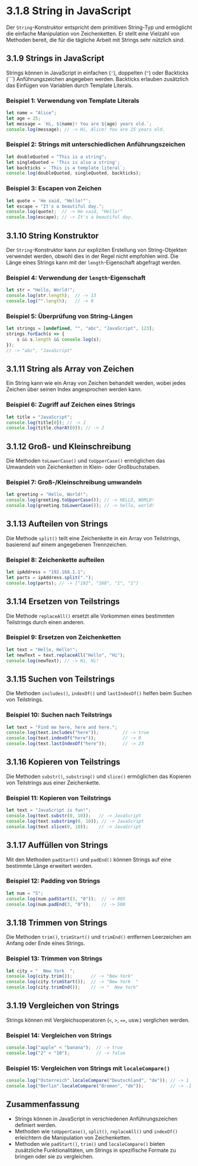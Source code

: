 
# 3.1.8 String in JavaScript

Der `String`-Konstruktor entspricht dem primitiven String-Typ und ermöglicht die einfache Manipulation von Zeichenketten. Er stellt eine Vielzahl von Methoden bereit, die für die tägliche Arbeit mit Strings sehr nützlich sind.

## 3.1.9 Strings in JavaScript

Strings können in JavaScript in einfachen (`'`), doppelten (`"`) oder Backticks (`\``) Anführungszeichen angegeben werden. Backticks erlauben zusätzlich das Einfügen von Variablen durch Template Literals.

### Beispiel 1: Verwendung von Template Literals

```javascript
let name = "Alice";
let age = 25;
let message = `Hi, ${name}! You are ${age} years old.`;
console.log(message); // -> Hi, Alice! You are 25 years old.
```

### Beispiel 2: Strings mit unterschiedlichen Anführungszeichen

```javascript
let doubleQuoted = "This is a string";
let singleQuoted = 'This is also a string';
let backticks = `This is a template literal`;
console.log(doubleQuoted, singleQuoted, backticks);
```

### Beispiel 3: Escapen von Zeichen

```javascript
let quote = 'He said, "Hello!"';
let escape = "It's a beautiful day.";
console.log(quote);  // -> He said, "Hello!"
console.log(escape); // -> It's a beautiful day.
```

## 3.1.10 String Konstruktor

Der `String`-Konstruktor kann zur expliziten Erstellung von String-Objekten verwendet werden, obwohl dies in der Regel nicht empfohlen wird. Die Länge eines Strings kann mit der `length`-Eigenschaft abgefragt werden.

### Beispiel 4: Verwendung der `length`-Eigenschaft

```javascript
let str = "Hello, World!";
console.log(str.length);  // -> 13
console.log("".length);   // -> 0
```

### Beispiel 5: Überprüfung von String-Längen

```javascript
let strings = [undefined, "", "abc", "JavaScript", 123];
strings.forEach(s => {
    s && s.length && console.log(s);
});
// -> "abc", "JavaScript"
```

## 3.1.11 String als Array von Zeichen

Ein String kann wie ein Array von Zeichen behandelt werden, wobei jedes Zeichen über seinen Index angesprochen werden kann.

### Beispiel 6: Zugriff auf Zeichen eines Strings

```javascript
let title = "JavaScript";
console.log(title[0]); // -> J
console.log(title.charAt(0)); // -> J
```

## 3.1.12 Groß- und Kleinschreibung

Die Methoden `toLowerCase()` und `toUpperCase()` ermöglichen das Umwandeln von Zeichenketten in Klein- oder Großbuchstaben.

### Beispiel 7: Groß-/Kleinschreibung umwandeln

```javascript
let greeting = "Hello, World!";
console.log(greeting.toUpperCase()); // -> HELLO, WORLD!
console.log(greeting.toLowerCase()); // -> hello, world!
```

## 3.1.13 Aufteilen von Strings

Die Methode `split()` teilt eine Zeichenkette in ein Array von Teilstrings, basierend auf einem angegebenen Trennzeichen.

### Beispiel 8: Zeichenkette aufteilen

```javascript
let ipAddress = "192.168.1.1";
let parts = ipAddress.split(".");
console.log(parts); // -> ["192", "168", "1", "1"]
```

## 3.1.14 Ersetzen von Teilstrings

Die Methode `replaceAll()` ersetzt alle Vorkommen eines bestimmten Teilstrings durch einen anderen.

### Beispiel 9: Ersetzen von Zeichenketten

```javascript
let text = "Hello, Hello!";
let newText = text.replaceAll("Hello", "Hi");
console.log(newText); // -> Hi, Hi!
```

## 3.1.15 Suchen von Teilstrings

Die Methoden `includes()`, `indexOf()` und `lastIndexOf()` helfen beim Suchen von Teilstrings.

### Beispiel 10: Suchen nach Teilstrings

```javascript
let text = "Find me here, here and here.";
console.log(text.includes("here"));         // -> true
console.log(text.indexOf("here"));          // -> 9
console.log(text.lastIndexOf("here"));      // -> 23
```

## 3.1.16 Kopieren von Teilstrings

Die Methoden `substr()`, `substring()` und `slice()` ermöglichen das Kopieren von Teilstrings aus einer Zeichenkette.

### Beispiel 11: Kopieren von Teilstrings

```javascript
let text = "JavaScript is fun!";
console.log(text.substr(0, 10));   // -> JavaScript
console.log(text.substring(0, 10)); // -> JavaScript
console.log(text.slice(0, 10));    // -> JavaScript
```

## 3.1.17 Auffüllen von Strings

Mit den Methoden `padStart()` und `padEnd()` können Strings auf eine bestimmte Länge erweitert werden.

### Beispiel 12: Padding von Strings

```javascript
let num = "5";
console.log(num.padStart(3, "0"));  // -> 005
console.log(num.padEnd(3, "0"));    // -> 500
```

## 3.1.18 Trimmen von Strings

Die Methoden `trim()`, `trimStart()` und `trimEnd()` entfernen Leerzeichen am Anfang oder Ende eines Strings.

### Beispiel 13: Trimmen von Strings

```javascript
let city = "  New York  ";
console.log(city.trim());       // -> "New York"
console.log(city.trimStart());  // -> "New York  "
console.log(city.trimEnd());    // -> "  New York"
```

## 3.1.19 Vergleichen von Strings

Strings können mit Vergleichsoperatoren (`<`, `>`, `==`, usw.) verglichen werden.

### Beispiel 14: Vergleichen von Strings

```javascript
console.log("apple" < "banana");  // -> true
console.log("2" < "10");          // -> false
```

### Beispiel 15: Vergleichen von Strings mit `localeCompare()`

```javascript
console.log("Österreich".localeCompare("Deutschland", "de")); // -> 1
console.log("Berlin".localeCompare("Bremen", "de"));          // -> -1
```

## Zusammenfassung

- Strings können in JavaScript in verschiedenen Anführungszeichen definiert werden.
- Methoden wie `toUpperCase()`, `split()`, `replaceAll()` und `indexOf()` erleichtern die Manipulation von Zeichenketten.
- Methoden wie `padStart()`, `trim()` und `localeCompare()` bieten zusätzliche Funktionalitäten, um Strings in spezifische Formate zu bringen oder sie zu vergleichen.
